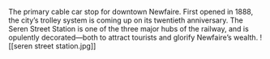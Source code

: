The primary cable car stop for downtown Newfaire. First opened in 1888, the city’s trolley system is coming up on its twentieth anniversary. The Seren Street Station is one of the three major hubs of the railway, and is opulently decorated—both to attract tourists and glorify Newfaire’s wealth.
![[seren street station.jpg]]